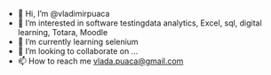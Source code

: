 - 👋 Hi, I’m @vladimirpuaca
- 👀 I’m interested in software testingdata analytics, Excel, sql, digital learning, Totara, Moodle
- 🌱 I’m currently learning selenium 
- 💞️ I’m looking to collaborate on ...
- 📫 How to reach me vlada.puaca@gmail.com

<!---
vladimirpuaca/vladimirpuaca is a ✨ special ✨ repository because its `README.md` (this file) appears on your GitHub profile.
You can click the Preview link to take a look at your changes.
--->
